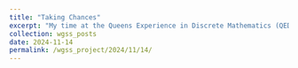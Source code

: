 ```yaml
---
title: "Taking Chances"
excerpt: "My time at the Queens Experience in Discrete Mathematics (QED) REU"
collection: wgss_posts
date: 2024-11-14
permalink: /wgss_project/2024/11/14/
---
```


